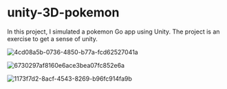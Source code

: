 # unity-3D-pokemon

In this project, I simulated a pokemon Go app using Unity. The project is an exercise to get a sense of unity.

![4cd08a5b-0736-4850-b77a-fcd62527041a](https://user-images.githubusercontent.com/13871858/27017269-291360b8-4edc-11e7-8b31-f6b49a94c75c.png)


![6730297af8160e6ace3bea07fc852e6a](https://user-images.githubusercontent.com/13871858/27017273-2b33845e-4edc-11e7-8919-f5ee34e0ee93.jpg)




![1173f7d2-8acf-4543-8269-b96fc914fa9b](https://user-images.githubusercontent.com/13871858/27017274-2c0d0e2c-4edc-11e7-8c39-364214e81b69.png)
